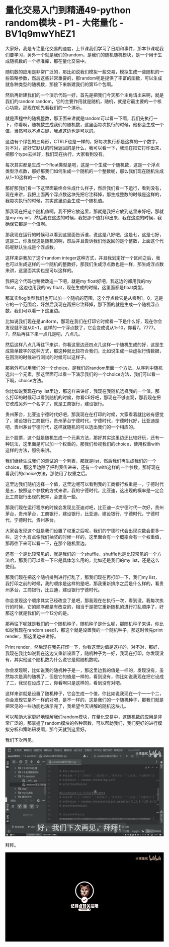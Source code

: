 # 量化交易入门到精通49-python random模块 - P1 - 大佬量化 - BV1q9mwYhEZ1

大家好，我是专注量化交易的速度，上节课我们学习了日期和事件，那本节课呢我们要学习，另外一个就是我们的random，是我们的随机随机模块，是一个用于生成随机数的一个标准库，那在量化交易中。

随机数的应用是非常广泛的，那比如说我们模拟一些交易，模拟生成一些随机的一些策略参数，然后这些非常重要的，那random呢是提供了丰富的函数，可以生成就各种类型的随机数，那接下来新建我们的第15个包啊。

然后再新建我们的一个演示代码一好，首先是把我们今天那个主角请出来啊，就是我们的random random，它的主要作用就是随机，随机，就是它最主要的一个核心功能，那现在呢先看我们的一个演示。

就是声程中的随机整数，那正面来讲就是random可以看一下啊，我们先执行一下，你看啊，随机数生成我们的随机数，这里面每次执行的时候，他都会生成一个值，当然可以不点右键，我点这边也是可以的。

这边有个绿色的三角形，CTRLF也是一样的，好每次执行都是这样的一个数字，对不对，那好它默认的时候返回的是什么，我可以看一下，我现在把它打印出来，把那个type去掉好，我们现在执行，大家看到没有。

每次其实都是生成一个float类型是吧，这是一个生成一个随机数，这是一个浮点类型浮点数，那好那我们如何生成一个随机的一个整数呢，那么我们现在随机生成从1~10这样的一个数。

那好那我们看一下这里面最终会生成什么样子，然后我们看一下运行，看到没有，现在来讲，我把上面两个浮点数这块先把它注释掉，那生成整数的时候是这样的，我每次执行的时候，其实这里边会生成一个随机值。

那我现在把这个随机值啊，我不把它放这里，那就是我把它放到这里来好吧，那就是my my int，然后我在这边的时候，我把那个值打印出来，我在这边的时候，我确保它都是一个值啊。

那我现在运行的时候可以看到这里面告诉谁，说这是八好吧，这是七，这是七好，这是二，你发现这是随机的啊，然后并且告诉我们他返回的是个整数，上面这个代码呢默认生成是个浮点数。

这样来讲我加了这个random integer这种方式，并且我划定好一个区间之后，我也可以生成这样的一个随机的整数好，那我们生成浮点数也是一样，那生成浮点数来讲，这里面其实也是可以这样的。

我把这个代码也稍微改造一下吧，就是my float好吧，我这边的都用我的my float，这边也用我的my float，现在生成的时候，这里面都是float类型。

那其实flog类型我们也可以加一个随机的范围，这个浮点数它是从零到1。0，这是它的一个范围哈，好然后我现在再把它注释掉，那下面的就是生成一个随机浮点数，我们可以看一下这里边。

比如说我们现在是uniform，那现在我们在打印它时候看一下是什么好，现在你会发现就不是从0~1，这样的一个浮点数了，它会变成说从1~10，你看7。7777。7，然后再往下来一点几是吧，八点几。

然后这样八点几再往下来讲，你看这里边还四点几这样一个随机生成的好，这是生成简单数字的这种方式，那这种就比较符合我们，比如说生成一些虚拟行情数据，在回测的时候进行测试的时候可以这样子。

那另外可以用我们的一个choice，是我们的random里面一个方法，从序列中随机选出一个元素，那这里面可以看一下演示我们的一个choice方法，我们可以看一下啊，choice方法。

你比如说我现在my list里边，那这样来讲好，我现在我随机选择我的一个值，那么打印的时候可以看到随机的时候，你看CE好吧，那现在不够直观，那我现在把它改成另外一个名字了，就是工商银行，建设银行。

贵州茅台，比亚迪宁德时代好吧，那我现在在打印的时候，大家看着就比较有感觉了，建设银行工商银行，贵州茅台宁德时代，宁德时代，宁德时代好，比亚迪是吧，贵州茅台宁德时代，这样就随机的可以选出我们的一个相应的。

比个股票，这个就是随机生成一个元素方法，那好其实这里边还比较好玩，还有一种玩法，这里面是可以加一个权重的，那我们检视我们的choice，使用权重with这样的方法，照例来讲。

我们继续生成我们的测试的一个列表，那就是list，然后我们再生成我们的一个choice，那这里边除了把列表传进来，还有一个with这样的一个参数，那好现在看我们的choice方法，那使用了权重之后。

这里边我们随机选择一个值，这里边呢可以看到我的工商银行权重是一，宁德时代是五，按照这个参数的方式来讲，我的宁德时代，比亚迪，这出现的概率是一定会比工商银行出现的概率，会更高一些。

那我们现在运行程序的时候会发现比亚迪对吧，比亚迪一次宁德时代一次好，贵州茅台，贵州茅台，工商银行，建设银行，比亚迪，建设银行，宁德时代，宁德时代，宁德时代，贵州茅台。

大家会发现这个就是我们设置了权重之后呢，我们的宁德时代会出现次数会更多一些，这个九有点像我们抽奖的时候一样的，这里面会有一个概率会有一个权重值，那再往下来可以看一下，在那个随机里边。

还有一个是比较常见的，就是我们的一个shuffle，shuffle也是比较常见的一个方法哈，那我们可以看一下它是具体怎么用的，比如还是我们的my list，还是这么使用。

那我们现在把这个随机排列进行打乱了，那我们现在再打印一下，我们my list，我打印之前的时候，我的顺序是这样的是吧，那我重新排序之后是什么样的，看贵州茅台，工商银行，比亚迪，建设银行宁德时代。

你会发现这个顺序其实已经改变了是吧，那我现在在执行一次，看到没，我每次执行的时候，它的顺序都是有改变的，相当于是把它重新随机的进行打乱顺序了，好那这个就是我们的一个12分的是。

那再往下呢就是我们的一个随机种子，随机种子是什么呢，那随机种子来讲，你比如说我现在random seed1，那这个就是设置我的一个随机种子，那这时候先print render，那这里边来讲好。

Print render，然后现在我先打印一下，你看这里边值是这样的，对不对，那好，我现在我比如说我在这边又重新设置了，随机种子为一好，我现在打印，你发现没有，其实他这个随机数为什么说它是假随机数呢。

你会发现啊，比如说我的随机种子是一，那这里边我的值是一样的，发现没有，虽然每次是真的随机了，但是它的值是一样的，看到没有，你比如说我现在把它设成了二，我现在设成了二，你看啊只是这样的，看到没有对吧。

这样来讲就是设置了随机种子，它会生成一个值，你比如说我现在一个一一个二，你会发现它是不一样的对吧，是不一样的，这是我们的一个随机种子，那我们就是把常见的一些功能也演示完了，我希望今天讲解的随机这块儿。

可以帮助大家更好地理解我们random模块，在量化交易中，这随机数的应用是非常广泛的，那掌握了random模块的各种函数，可以帮助我们，我们更好的进行模拟分析和策略研发啊，那今天就到这里好。

我们下次再见。

![](img/7c4e9b8eb64c6bd92c3a287c880255d0_1.png)

拜拜。

![](img/7c4e9b8eb64c6bd92c3a287c880255d0_3.png)
